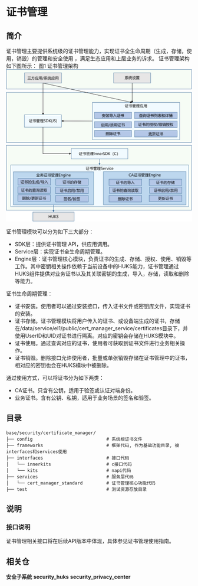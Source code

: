 # 证书管理<a name="ZH-CN_TOPIC_0000001096592945"></a>

## 简介<a name="section11660541593"></a>

证书管理主要提供系统级的证书管理能力，实现证书全生命周期（生成，存储，使用，销毁）的管理和安全使用 ，满足生态应用和上层业务的诉求。 证书管理架构如下图所示：
图1 证书管理架构
![](figures/zh-cn_certificate_manager_architecture.png)

证书管理模块可以分为如下三大部分：

- SDK层：提供证书管理 API，供应用调用。
- Service层：实现证书全生命周期管理。
- Engine层：证书管理核心模块，负责证书的生成、存储、授权、使用、销毁等工作。其中密钥相关操作依赖于当前设备中的HUKS能力，证书管理通过HUKS组件提供对业务证书以及其关联密钥的生成，导入，存储，读取和删除等能力。 

证书生命周期管理：
- 证书安装。使用者可以通过安装接口，传入证书文件或密钥库文件，实现证书的安装。
- 证书存储。证书管理模块将用户传入的证书、或设备端生成的证书，存储在/data/service/el1/public/cert_manager_service/certificates目录下，并使用UserID和UID对证书进行隔离。对应的密钥会存储在HUKS模块中。
- 证书使用。通过查询对应的证书，使用者可获取到证书文件进行业务相关操作。
- 证书销毁。删除接口允许使用者，批量或单张销毁存储在证书管理中的证书，相对应的密钥也会在HUKS模块中被删除。

通过使用方式，可以将证书分为如下两类：
- CA证书。只含有公钥，适用于验签或认证对端身份。
- 业务证书。含有公钥、私钥，适用于业务场景的签名和验签。

## 目录<a name="section161941989596"></a>

```
base/security/certificate_manager/
├── config                            # 系统根证书文件
├── frameworks                        # 框架代码, 作为基础功能目录, 被interfaces和services使用
├── interfaces                        # 接口代码
│   └── innerkits                     # c接口代码
│   └── kits                          # napi代码
├── services                          # 服务层代码
│   └── cert_manager_standard         # 证书管理核心功能代码
├── test                              # 测试资源存放目录
```
## 说明<a name="section1312121216216"></a>

### 接口说明<a name="section1551164914237"></a>
证书管理相关接口将在后续API版本中体现，具体参见证书管理使用指南。
## 相关仓<a name="section1371113476307"></a>

**安全子系统**
**security_huks**
**security_privacy_center**

